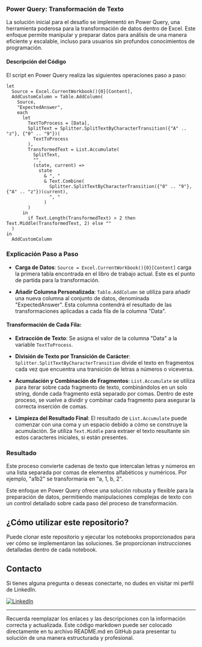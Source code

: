 ### Power Query: Transformación de Texto

La solución inicial para el desafío se implementó en Power Query, una herramienta poderosa para la transformación de datos dentro de Excel. Este enfoque permite manipular y preparar datos para análisis de una manera eficiente y escalable, incluso para usuarios sin profundos conocimientos de programación.

#### Descripción del Código

El script en Power Query realiza las siguientes operaciones paso a paso:

```powerquery
let
  Source = Excel.CurrentWorkbook(){0}[Content], 
  AddCustomColumn = Table.AddColumn(
    Source, 
    "ExpectedAnswer", 
    each 
      let
        TextToProcess = [Data], 
        SplitText = Splitter.SplitTextByCharacterTransition({"A" .. "z"}, {"0" .. "9"})(
          TextToProcess
        ), 
        TransformedText = List.Accumulate(
          SplitText, 
          "", 
          (state, current) =>
            state
              & ", "
              & Text.Combine(
                Splitter.SplitTextByCharacterTransition({"0" .. "9"}, {"A" .. "z"})(current), 
                ", "
              )
        )
      in
        if Text.Length(TransformedText) > 2 then Text.Middle(TransformedText, 2) else ""
  )
in
  AddCustomColumn
```

### Explicación Paso a Paso

- **Carga de Datos**: `Source = Excel.CurrentWorkbook(){0}[Content]` carga la primera tabla encontrada en el libro de trabajo actual. Este es el punto de partida para la transformación.

- **Añadir Columna Personalizada**: `Table.AddColumn` se utiliza para añadir una nueva columna al conjunto de datos, denominada "ExpectedAnswer". Esta columna contendrá el resultado de las transformaciones aplicadas a cada fila de la columna "Data".

#### Transformación de Cada Fila:

  - **Extracción de Texto**: Se asigna el valor de la columna "Data" a la variable `TextToProcess`.
  
  - **División de Texto por Transición de Carácter**: `Splitter.SplitTextByCharacterTransition` divide el texto en fragmentos cada vez que encuentra una transición de letras a números o viceversa.
  
  - **Acumulación y Combinación de Fragmentos**: `List.Accumulate` se utiliza para iterar sobre cada fragmento de texto, combinándolos en un solo string, donde cada fragmento está separado por comas. Dentro de este proceso, se vuelve a dividir y combinar cada fragmento para asegurar la correcta inserción de comas.

- **Limpieza del Resultado Final**: El resultado de `List.Accumulate` puede comenzar con una coma y un espacio debido a cómo se construye la acumulación. Se utiliza `Text.Middle` para extraer el texto resultante sin estos caracteres iniciales, si están presentes.

### Resultado

Este proceso convierte cadenas de texto que intercalan letras y números en una lista separada por comas de elementos alfabéticos y numéricos. Por ejemplo, "a1b2" se transformaría en "a, 1, b, 2".

Este enfoque en Power Query ofrece una solución robusta y flexible para la preparación de datos, permitiendo manipulaciones complejas de texto con un control detallado sobre cada paso del proceso de transformación.



## ¿Cómo utilizar este repositorio?

Puede clonar este repositorio y ejecutar los notebooks proporcionados para ver cómo se implementaron las soluciones. Se proporcionan instrucciones detalladas dentro de cada notebook.

## Contacto

Si tienes alguna pregunta o deseas conectarte, no dudes en visitar mi perfil de LinkedIn.

[![LinkedIn](https://img.shields.io/badge/LinkedIn-Cristobal%20Salcedo-blue)](https://www.linkedin.com/in/cristobal-salcedo)

---

Recuerda reemplazar los enlaces y las descripciones con la información correcta y actualizada. Este código markdown puede ser colocado directamente en tu archivo README.md en GitHub para presentar tu solución de una manera estructurada y profesional.